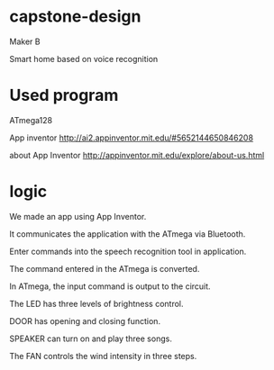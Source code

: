 # capstone-design
Maker B

Smart home based on voice recognition


# Used program

ATmega128

App inventor
http://ai2.appinventor.mit.edu/#5652144650846208

about App Inventor
http://appinventor.mit.edu/explore/about-us.html


# logic
We made an app using App Inventor.

It communicates the application with the ATmega via Bluetooth.

Enter commands into the speech recognition tool in application.

The command entered in the ATmega is converted.

In ATmega, the input command is output to the circuit.


The LED has three levels of brightness control.

DOOR has opening and closing function.

SPEAKER can turn on and play three songs.

The FAN controls the wind intensity in three steps.

